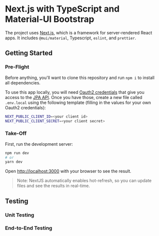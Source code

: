 # Next.js with TypeScript and Material-UI Bootstrap

The project uses [Next.js](https://github.com/vercel/next.js), which is a framework for server-rendered React apps.
It includes `@mui/material`, Typescript, `eslint`, and `prettier`.

## Getting Started

### Pre-Flight

Before anything, you'll want to clone this repository and run `npm i` to install all dependencies.

To use this app locally, you will need [Oauth2 credentials](https://api.emsidata.com/apis/job-postings#authentication) that give you access to the [JPA API](https://api.emsidata.com/apis/job-postings). Once you have those, create a new file called `.env.local` using the following template (filling in the values for your own Oauth2 credentials):

```bash
NEXT_PUBLIC_CLIENT_ID=<your client id>
NEXT_PUBLIC_CLIENT_SECRET=<your client secret>
```

### Take-Off

First, run the development server:

```bash
npm run dev
# or
yarn dev
```

Open [http://localhost:3000](http://localhost:3000) with your browser to see the result.

> Note: NextJS automatically enables hot-refresh, so you can update files and see the results in real-time.

## Testing

### Unit Testing

### End-to-End Testing
